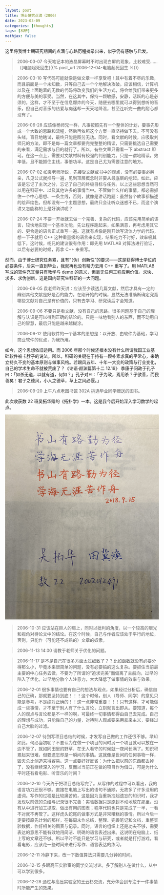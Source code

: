 ```yaml
---
layout: post
title: 博士研究点滴（2006）
date: 2023-03-09
categories: [thoughts]
tags: [科研]
mathjax: false
---
```


这里将我博士期研究期间的点滴与心路历程摘录出来，似乎仍有感触与启发。

> 2006-03-07 今天笔记本的液晶屏幕时不时出现白屏的现象，比较难受……（[电脑起死回生]({% post_url 2006-12-04-电脑起死回生 %})）

> 2006-03-10 写代码可能就像是做文章一样享受吧！其中有着不尽的乐趣，而且前面是一个未知数，只等自己去一个个地解决攻破。应该相信，计算机以及在上面跑着的无数的代码将改变我们的生活方式，将会给我们带来更多的方便与美的享受。当然，在这其中，保持一颗敏感，安静，活跃的心是必须的，这样，才不至于在信息爆炸的今天，随便去哪里就可以得到想听的音乐，但自己对音乐的热爱与痴迷却一天天地降温，甚至连听完一曲的耐心都没有了。

> 2006-06-28 应该像杨师兄一样，凡事按照先有一个整体的计划，要事先形成一个大致的思路和流程，然后再依照这个方案一直坚持做下去。不可没有头绪，盲目地瞎试，最终只能是图劳无功。同时，看文献的时候，应吸取刘师兄的方法，即不是每一篇文章都要完完整整的精读，只需要挑选自己需要的来看，满足需求与目的就行了。所以，有些文章只需看一下 abstract 即可。在这一点上，需要对文献材料有较强的判别能力。只是一谓地精读，效率低，且不能抓住主线，事倍功半。这是自己尤为需要注意的地方。

> 2006-07-02 如袁老师所说，先接受文献或书中的观点，没有必要事必躬亲，凡见公式就推导一遍，见到顶层概念时非要从最底层的挖起。如此，应该是忘记了主次之分，忘记了自己的终极目标与任务。以上这些思想当然可以用在科研中、以及其他许多的事情当中。不管做什么样的事情，都必需抓住一个中心思想、一条主线，否则，就像是讲话跑题：虽然各个故事都描述的绘声绘色，但却没有一个主题思想，最终只会让听众迷惑不已，而这个演讲又怎能称的上是好演讲呢？

> 2006-07-24 不要一开始就去做一个完善、复杂的代码，应该先用简单的语言，较快地实现一个基本功能，先让程序跑起来，如果满意，再考虑用其它的、更合适的语言正式重写一遍。这就有点像是刚开始写流体力学的代码，想一下子就用 C++ 这种重量级的语言来实现，结果吃力不讨好，效率极其低下。这时候，杨兄的建议很有作用：即先用 MATLAB 对算法进行验证，以后有必要的时候，再拿 C++ 来重写。

然而，由于博士研究任务紧，且有“（伪）创新性”的要求——这是获得博士学位的必要条件，后来一直到毕业，我就再也没有精力去用 C++ 重写了。用 MATLAB 写成的软件充其量只有教学与 demo 的意义，但毫无任何工程应用价值。求快、求多、求伪创新，这是国内研究生科研的一大问题。

> 2006-09-05 袁老师昨天讲：应该至少读透几篇文献，然后才具有一定的辨别其他文献是好是否的能力。在刚开始的时候，显然无法准确断确定究竟哪些文献对自己是有价值的，只有去学习、研究读后才会知道。

> 2006-09-06 不要只是看文献，没有自己的思路。很多问题基于自己的理解与认识是可以得到正确的结论的。只是一味地看别人的东西，而不动用自己的智慧，最后只能是越来越糊涂。

> 2006-09-12 使用软件的一个基本的思想是：以开放、由软件为基础，学习商业软件的优点，为我所用。

如今，这个思想依旧适用。而 2006 年那个时候还根本没有什么所谓我国工业基础软件被卡脖子的说法。所以，科研的关键在于持有一颗朴素求真的平常心，来确立持久不变的基本原则与做事风格。若跟风五年、十年一大变的政策与行业变化，自己的学术生命不就被荒废了？《论语·颜渊篇第十二 12.19》 季康子问政于孔子曰：「如杀无道，以就有道，何如？」孔子对曰：「子为政，焉用杀？子欲善，而民善矣！君子之德风，小人之德草，草上之风必偃。」

> 2006-09-20 上午八点老图书馆 302A 挑选毕业同学赠送的图书。

此次收获数 22 班吴拓华赠的《拓扑学》一本。这是我今后开始深入学习数学的起点。

<p align="center"><img src="/figures/2023-03-09-拓扑学赠书.jpg" alt="" /></p>

> 2006-10-31 应该站在巨人的肩上，同时以批判的角度，以一个较高的眼光和视角对待论文中的结论。在这个时候，自己与作者应该处于平行的地位，否则，只能作（可能还不成熟的）文章的奴隶。

> 2006-11-13 14:00 请教于老师关于优化的问题。

> 2006-11-17 是不是自己在很多方面太过细致了？？比如函数就没有必要分得那么小，毕竟本来很简单的问题，没有必要搞的这么复杂。要抓住当前最主要的中心任务去做，不要为了所谓的“追求完美”而偏离了主航向，过早的陷入了优化，过早地分散个人注意力，大大降低了做事情的效率与效果。

> 2006-12-01 很多事情也要有自己的想法与观点，如果经过分析后，确信自己的正确，那就要坚持到底！！！这个时候，别人（导师、同学）的意见只能是参考，不是绝对正确的！！这一点非常重要！！！只有这样，才可能做成一些事情，才不至于别人有了什么言论，立刻就言出即从。要知道，每个人的观点与言论都是不一样的啊，可最终一切事情都得由自己去完成。自己的理想与成功，只能靠自己的力量，对待别人观点要采用拿来主义，要经过自己大脑的过滤。

> 2006-12-07 待到写项目总结的时候，才发写自己做的工作还很不够。早知如此，何必当初呢？不要认为在做一个项目的同时另一个项目就可以放在一边不管了，就如同田里的野草，在无人看守的时候就一夜间长满了。知识积累起来很难，但要遗忘却是一瞬间的事情。这就像是世间的任何事物一样，毁灭总比创造来得容易。这一点要好好反省：为什么把以前的东西都丢掉了，没有继续深入的学习，反而以当前正在做的项目作为借口，可是为什么平时还有看电影、听音乐的时间？

> 2006-12-10 今天终于把项目总结写完了。从写作的过程中可以看出，我的语言功力还很不够。直接在电脑上写出的语句不通顺，无故多了许多没用的虚词。写作的过程是比较痛苦的，这是因为当重新捡起遗忘的知识时，我才发现以前做的总结与记录很不完善：实验数据只是原封不动地放在那里，没有从中进行加工提取，做出有用的图表；程序代码也只是完成了一半，一看不对就不再管了。这样虎头蛇尾的做事方式是非常糟糕的事情。所以今后一定要按原先计划的那样，在每周末作总结，整理、完善笔记和文档，重整实验数据，作好相关的图表与记录。同时，语言的组织上还是功夫不够，需要表达的意思不能有效地用简洁、明确的语言表述出来。这说明在电脑上、纸上写的文章还不够。所以平时不能只是学习与研究，或者就是打打游戏，看看电影，应该花一些时间来进行写作、语言表达的练习。

> 2006-12-11 冷静下来，改一下数值算法只需要几分钟的时间。

> 2006-12-15 多跟高压实验室的同学交流讨论。多了解别人在做什么，从中可以学到很多。

> 2006-12-28 通过与高压实验室的王云杉交流，充分体会到专注于一件事情时所能产生的效果。
